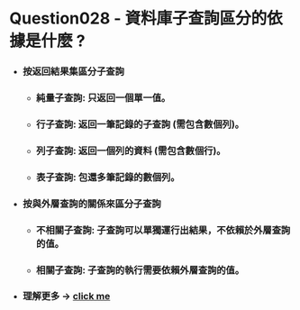 Question028 - 資料庫子查詢區分的依據是什麼 ?
=====
* ### 按返回結果集區分子查詢
    * ### 純量子查詢: 只返回一個單一值。
    * ### 行子查詢: 返回一筆記錄的子查詢 (需包含數個列)。
    * ### 列子查詢: 返回一個列的資料 (需包含數個行)。
    * ### 表子查詢: 包還多筆記錄的數個列。
* ### 按與外層查詢的關係來區分子查詢
    * ### 不相關子查詢: 子查詢可以單獨運行出結果，不依賴於外層查詢的值。
    * ### 相關子查詢: 子查詢的執行需要依賴外層查詢的值。
* ### 理解更多 -> [click me](https://github.com/GitHub-WeiChiang/main/tree/main/MySQLPrinciples/Chapter14)
<br />
